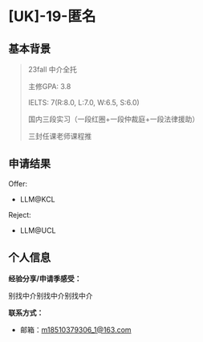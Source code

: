 # \[UK\]-19-匿名 

## 基本背景

>23fall 中介全托
>
>主修GPA: 3.8
>
>IELTS: 7(R:8.0, L:7.0, W:6.5, S:6.0)
>
>国内三段实习（一段红圈+一段仲裁庭+一段法律援助）
>
>三封任课老师课程推

## 申请结果

Offer:

+ LLM@KCL

Reject:

+ LLM@UCL

## 个人信息

**经验分享/申请季感受：**

别找中介别找中介别找中介

**联系方式：**

+ 邮箱：m18510379306_1@163.com